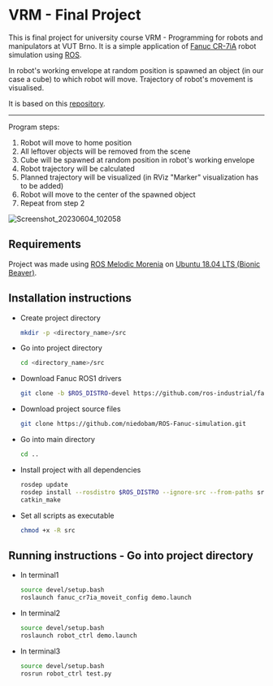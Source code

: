 # VRM - Final Project

This is final project for university course VRM - Programming for robots and manipulators at VUT Brno. It is a simple application of [Fanuc CR-7iA](https://www.fanucamerica.com/products/robots/series/collaborative-robot/cr-7ia-l-cobot) robot simulation using [ROS](https://www.ros.org/).

In robot's working envelope at random position is spawned an object (in our case a cube) to which robot will move. Trajectory of robot's movement is visualised.

It is based on this [repository](https://github.com/rparak/ROS_Industrial_Simple_Motion_Control).

---

Program steps:
  1. Robot will move to home position
  2. All leftover objects will be removed from the scene
  3. Cube will be spawned at random position in robot's working envelope
  4. Robot trajectory will be calculated
  5. Planned trajectory will be visualized (in RViz "Marker" visualization has to be added)
  6. Robot will move to the center of the spawned object
  7. Repeat from step 2

![Screenshot_20230604_102058](https://github.com/niedobam/vrm/assets/127039716/762a2788-a249-44cc-bc1c-31a376fdc0e0)

## Requirements
Project was made using [ROS Melodic Morenia](http://wiki.ros.org/melodic#Installation) on [Ubuntu 18.04 LTS (Bionic Beaver)](https://releases.ubuntu.com/18.04.6/).

## Installation instructions
* Create project directory
  ```bash
  mkdir -p <directory_name>/src
  ```
* Go into project directory
  ```bash
  cd <directory_name>/src
  ```
* Download Fanuc ROS1 drivers
  ```bash
  git clone -b $ROS_DISTRO-devel https://github.com/ros-industrial/fanuc.git
  ```
* Download project source files
  ```bash
  git clone https://github.com/niedobam/ROS-Fanuc-simulation.git
  ```
* Go into main directory
  ```bash
  cd ..
  ```
* Install project with all dependencies
  ```bash
  rosdep update
  rosdep install --rosdistro $ROS_DISTRO --ignore-src --from-paths src
  catkin_make
  ```
* Set all scripts as executable
  ```bash
  chmod +x -R src
  ```

## Running instructions - Go into project directory
* In terminal1
  ```bash
  source devel/setup.bash
  roslaunch fanuc_cr7ia_moveit_config demo.launch
  ```
* In terminal2
  ```bash
  source devel/setup.bash
  roslaunch robot_ctrl demo.launch
  ```
* In terminal3
  ```bash
  source devel/setup.bash
  rosrun robot_ctrl test.py
  ```
